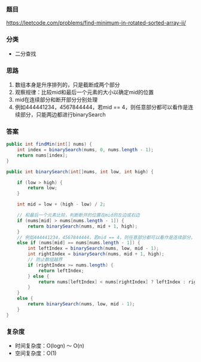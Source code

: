 ### 题目
https://leetcode.com/problems/find-minimum-in-rotated-sorted-array-ii/

### 分类
* 二分查找

### 思路
1. 数组本身是升序排列的，只是截断成两个部分
2. 观察规律：比较mid和最后一个元素的大小以确定mid的位置
3. mid在连续部分和断开部分分别处理
4. 例如444441234，4567844444，若mid == 4，则任意部分都可以看作是连续部分，只能两边都进行binarySearch

### 答案
```java
public int findMin(int[] nums) {
    int index = binarySearch(nums, 0, nums.length - 1);
    return nums[index];
}

public int binarySearch(int[]nums, int low, int high) {

    if (low > high) {
        return low;
    }

    int mid = low + (high - low) / 2;

    // 和最后一个元素比较，判断断开的位置在mid的左边或右边
    if (nums[mid] > nums[nums.length - 1]) {
        return binarySearch(nums, mid + 1, high);
    }
    // 例如444441234，4567844444，若mid == 4，则任意部分都可以看作是连续部分，只能两边都进行binarySearch
    else if (nums[mid] == nums[nums.length - 1]) {
        int leftIndex = binarySearch(nums, low, mid - 1);
        int rightIndex = binarySearch(nums, mid + 1, high);
        // 防止数组越界
        if (rightIndex >= nums.length) {
            return leftIndex;
        } else {
            return nums[leftIndex] < nums[rightIndex] ? leftIndex : rightIndex;
        }
    }
    else {
        return binarySearch(nums, low, mid - 1);
    }
}
```

### 复杂度
* 时间复杂度：O(logn) ～ O(n)
* 空间复杂度：O(1)
